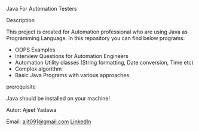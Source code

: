 Java For Automation Testers



Description



This project is created for Automation professional who are using Java as Programming Language.
In this repository you can find below programs:
* OOPS Examples
* Interview Questions for Automation Engineers
* Automation Utility classes (String formatting, Date conversion, Time etc)
* Complex algorithm
* Basic Java Programs with various approaches 

prerequisite


Java should be installed on your machine!


Autor: Ajeet Yadawa


Email: ajit091@gmail.com
[LinkedIn ](https://www.linkedin.com/in/ajeetyadawa/)
